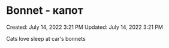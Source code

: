 # Bonnet - капот

Created: July 14, 2022 3:21 PM
Updated: July 14, 2022 3:21 PM

Cats love sleep at car's bonnets